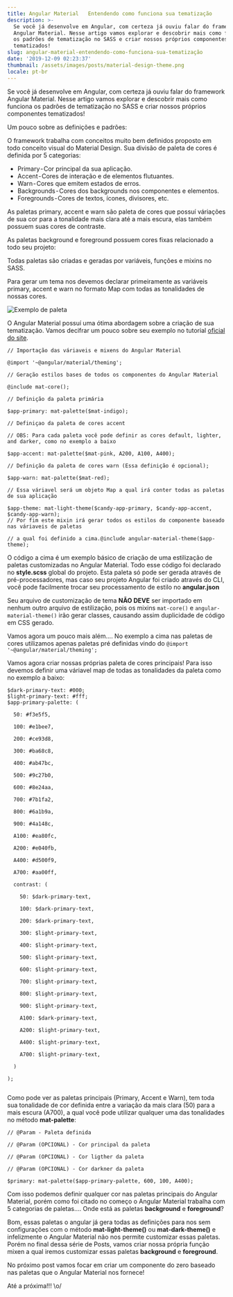 ```yaml
---
title: Angular Material   Entendendo como funciona sua tematização
description: >-
  Se você já desenvolve em Angular, com certeza já ouviu falar do framework
  Angular Material. Nesse artigo vamos explorar e descobrir mais como funciona
  os padrões de tematização no SASS e criar nossos próprios componentes
  tematizados!
slug: angular-material-entendendo-como-funciona-sua-tematização
date: '2019-12-09 02:23:37'
thumbnail: /assets/images/posts/material-design-theme.png
locale: pt-br
---
```

Se você já desenvolve em Angular, com certeza já ouviu falar do framework Angular Material. Nesse artigo vamos explorar e descobrir mais como funciona os padrões de tematização no SASS e criar nossos próprios componentes tematizados!

Um pouco sobre as definições e padrões:

O framework trabalha com conceitos muito bem definidos proposto em todo conceito visual do Material Design. Sua divisão de paleta de cores é definida  por 5 categorias:

* Primary - Cor principal da sua aplicação.
* Accent - Cores de interação e de elementos flutuantes.
* Warn - Cores que emitem estados de erros.
* Backgrounds - Cores dos backgrounds  nos componentes e elementos.
* Foregrounds - Cores de textos, ícones, divisores, etc.

As paletas primary, accent e warn são paleta de cores que possuí váriações de sua cor para a tonalidade mais clara até a mais escura, elas também possuem suas cores de contraste.

As paletas background e foreground possuem cores fixas relacionado a todo seu projeto:

Todas paletas são criadas e geradas por variáveis, funções e mixins no SASS.

Para gerar um tema nos devemos declarar primeiramente as variáveis primary, accent e warn no formato Map com todas as tonalidades de nossas cores.

![Exemplo de paleta](/assets/images/posts/material-design-theme.png "Exemplo de paleta")

O Angular Material possuí uma ótima abordagem sobre a criação de sua tematização. Vamos decifrar um pouco sobre seu exemplo no tutorial [oficial do site](https://material.angular.io/guide/theming).

```
// Importação das váriaveis e mixens do Angular Material
```

```
@import '~@angular/material/theming';
```

```
// Geração estilos bases de todos os componentes do Angular Material
```

```
@include mat-core();
```

```
// Definição da paleta primária
```

```
$app-primary: mat-palette($mat-indigo);
```

```
// Definiçao da paleta de cores accent
```

```
// OBS: Para cada paleta você pode definir as cores default, lighter, and darker, como no exemplo a baixo
```

```
$app-accent: mat-palette($mat-pink, A200, A100, A400);
```

```
// Definição da paleta de cores warn (Essa definição é opcional);
```

```
$app-warn: mat-palette($mat-red);
```

```
// Essa váriavel será um objeto Map a qual irá conter todas as paletas de sua aplicação
```

```
$app-theme: mat-light-theme($candy-app-primary, $candy-app-accent, $candy-app-warn);
// Por fim este mixin irá gerar todos os estilos do componente baseado nas váriaveis de paletas
```

```
// a qual foi definido a cima.@include angular-material-theme($app-theme);
```

O código a cima é um exemplo básico de criação de uma estilização de paletas customizadas no Angular Material. Todo esse código foi declarado no **style.scss** global do projeto. Esta paleta só pode ser gerada através de pré-processadores, mas caso seu projeto Angular foi criado através do CLI, você pode facilmente trocar seu processamento de estilo no **angular.json**

Seu arquivo de customização de tema **NÃO DEVE** ser importado em nenhum outro arquivo de estilização, pois os mixins `mat-core()` e `angular-material-theme()` irão gerar classes, causando assim duplicidade de código em CSS gerado.

Vamos agora um pouco mais além.... No exemplo a cima nas paletas de cores utilizamos apenas paletas pré definidas vindo do `@import '~@angular/material/theming';`

Vamos agora criar nossas próprias paleta de cores principais! Para isso devemos definir uma váriavel map de todas as tonalidades da paleta como no exemplo a baixo:

```
$dark-primary-text: #000;
$light-primary-text: #fff;
$app-primary-palette: (
```

```
  50: #f3e5f5,
```

```
  100: #e1bee7,
```

```
  200: #ce93d8,
```

```
  300: #ba68c8,
```

```
  400: #ab47bc,
```

```
  500: #9c27b0,
```

```
  600: #8e24aa,
```

```
  700: #7b1fa2,
```

```
  800: #6a1b9a,
```

```
  900: #4a148c,
```

```
  A100: #ea80fc,
```

```
  A200: #e040fb,
```

```
  A400: #d500f9,
```

```
  A700: #aa00ff,
```

```
  contrast: (
```

```
    50: $dark-primary-text,
```

```
    100: $dark-primary-text,
```

```
    200: $dark-primary-text,
```

```
    300: $light-primary-text,
```

```
    400: $light-primary-text,
```

```
    500: $light-primary-text,
```

```
    600: $light-primary-text,
```

```
    700: $light-primary-text,
```

```
    800: $light-primary-text,
```

```
    900: $light-primary-text,
```

```
    A100: $dark-primary-text,
```

```
    A200: $light-primary-text,
```

```
    A400: $light-primary-text,
```

```
    A700: $light-primary-text,
```

```
  )
```

```
);
```

```

```

Como pode ver as paletas principais (Primary, Accent e Warn), tem toda sua tonalidade de cor definida entre a variação da mais clara (50) para a mais escura (A700), a qual você pode utilizar qualquer uma das tonalidades no método **mat-palette**:

```
// @Param - Paleta definida
```

```
// @Param (OPCIONAL) - Cor principal da paleta
```

```
// @Param (OPCIONAL) - Cor ligther da paleta
```

```
// @Param (OPCIONAL) - Cor darkner da paleta
```

```
$primary: mat-palette($app-primary-palette, 600, 100, A400);
```



Com isso podemos definir qualquer cor nas paletas principais do Angular Material, porém como foi citado no começo o Angular Material trabalha com 5 categorias de paletas.... Onde está as paletas **background** e **foreground**?

Bom, essas paletas o angular já gera todas as definições para nos sem configurações com o método **mat-light-theme()** ou **mat-dark-theme()** e infelizmente o Angular Material não nos permite customizar essas paletas. Porém no final dessa série de Posts, vamos criar nossa própria função mixen a qual iremos customizar essas paletas **background** e **foreground**.

No próximo post vamos focar em criar um componente do zero baseado nas paletas que o Angular Material nos fornece!

Até a próxima!!! \o/
